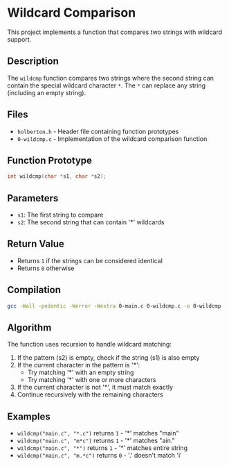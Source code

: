 # Wildcard Comparison

This project implements a function that compares two strings with wildcard support.

## Description

The `wildcmp` function compares two strings where the second string can contain the special wildcard character `*`. The `*` can replace any string (including an empty string).

## Files

- `holberton.h` - Header file containing function prototypes
- `0-wildcmp.c` - Implementation of the wildcard comparison function

## Function Prototype

```c
int wildcmp(char *s1, char *s2);
```

## Parameters

- `s1`: The first string to compare
- `s2`: The second string that can contain '*' wildcards

## Return Value

- Returns `1` if the strings can be considered identical
- Returns `0` otherwise

## Compilation

```bash
gcc -Wall -pedantic -Werror -Wextra 0-main.c 0-wildcmp.c -o 0-wildcmp
```

## Algorithm

The function uses recursion to handle wildcard matching:

1. If the pattern (s2) is empty, check if the string (s1) is also empty
2. If the current character in the pattern is '*':
   - Try matching '*' with an empty string
   - Try matching '*' with one or more characters
3. If the current character is not '*', it must match exactly
4. Continue recursively with the remaining characters

## Examples

- `wildcmp("main.c", "*.c")` returns `1` - '*' matches "main"
- `wildcmp("main.c", "m*c")` returns `1` - '*' matches "ain."
- `wildcmp("main.c", "*")` returns `1` - '*' matches entire string
- `wildcmp("main.c", "m.*c")` returns `0` - '.' doesn't match 'i'
